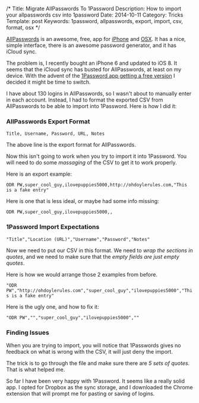 /*
Title: Migrate AllPasswords To 1Password
Description: How to import your allpasswords csv into 1password
Date: 2014-10-11
Category: Tricks
Template: post
Keywords: 1password, allpasswords, export, import, csv, format, osx
*/

[AllPasswords](https://itunes.apple.com/ca/app/allpasswords-handy-personal/id588258846?mt=12) is an awesome, free, app for [iPhone](https://itunes.apple.com/ca/app/allpasswords/id578246311?mt=8) and [OSX](https://itunes.apple.com/ca/app/allpasswords-handy-personal/id588258846?mt=12). It has a nice, simple interface, there is an awesome password generator, and it has iCloud sync.

The problem is, I recently bought an iPhone 6 and updated to iOS 8. It seems that the iCloud sync has busted for AllPasswords, at least on my device. With the advent of the [1Password app getting a free version](http://bgr.com/2014/09/17/1password-for-ios-free-download/) I decided it might be time to switch. 

I have about 130 logins in AllPasswords, so I wasn't about to manually enter in each account. Instead, I had to format the exported CSV from AllPasswords to be able to import into 1Password. Here is how I did it:

### AllPasswords Export Format

`Title, Username, Password, URL, Notes`

The above line is the export format for AllPasswords.

Now this isn't going to work when you try to import it into 1Password. You will need to do some *massaging* of the CSV to get it to work properly.

Here is an export example:

`ODR PW,super_cool_guy,ilovepuppies5000,http://ohdoylerules.com,"This is a fake entry"`

Here is one that is less ideal, or maybe had some info missing:

`ODR PW,super_cool_guy,ilovepuppies5000,,`

### 1Password Import Expectations

`"Title","Location (URL)","Username","Password","Notes"`

Now we need to put our CSV in this format. We need to *wrap the sections in quotes*, and we need to make sure that the *empty fields are just empty quotes*.

Here is how we would arrange those 2 examples from before.

`"ODR PW","http://ohdoylerules.com","super_cool_guy","ilovepuppies5000","This is a fake entry"`

Here is the ugly one, and how to fix it:

`"ODR PW","","super_cool_guy","ilovepuppies5000",""`

### Finding Issues

When you are trying to import, you will notice that 1Passwords gives no feedback on what is wrong with the CSV, it will just deny the import.

The trick is to go through the file and make sure there are *5 sets of quotes*. That is what helped me.

So far I have been very happy with 1Password. It seems like a really solid app. I opted for Dropbox as the sync storage, and I downloaded the Chrome extension that will prompt me for pasting or saving of logins.




